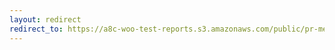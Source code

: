 ```yaml
---
layout: redirect
redirect_to: https://a8c-woo-test-reports.s3.amazonaws.com/public/pr-merge/41001/e2e/index.html
---
```

